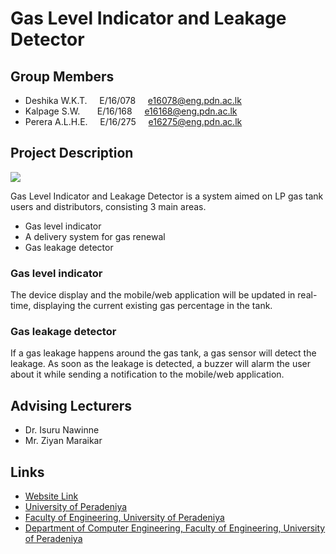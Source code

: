 # Gas Level Indicator and Leakage Detector

## Group Members 
 * Deshika W.K.T. &nbsp;&nbsp;&nbsp; E/16/078 &nbsp;&nbsp;&nbsp; <e16078@eng.pdn.ac.lk>
 * Kalpage S.W. &nbsp;&nbsp;&nbsp;&nbsp;&nbsp; E/16/168  &nbsp;&nbsp;&nbsp; <e16168@eng.pdn.ac.lk>
 * Perera A.L.H.E. &nbsp;&nbsp;&nbsp; E/16/275 &nbsp;&nbsp;&nbsp; <e16275@eng.pdn.ac.lk>

## Project Description
![](https://github.com/cepdnaclk/e16-3yp-gas-level-indicator-and-leakage-detector/blob/main/images/gas_system.jpeg)

Gas Level Indicator and Leakage Detector is a system aimed on LP gas tank users and distributors, consisting 3 main areas.
 	 
 * Gas level indicator
 * A delivery system for gas renewal
 * Gas leakage detector

### Gas level indicator
The device display and the mobile/web application will be updated in real-time, displaying the current existing gas percentage in the tank.

### Gas leakage detector
If a gas leakage happens around the gas tank, a gas sensor will detect the leakage. As soon as the leakage is detected, a buzzer will alarm the user about it while sending a notification to the mobile/web application.


## Advising Lecturers
* Dr. Isuru Nawinne
* Mr. Ziyan Maraikar

## Links

* [Website Link](https://cepdnaclk.github.io/e16-3yp-gas-level-indicator-and-leakage-detector/) 
* [University of Peradeniya](https://www.pdn.ac.lk/)
* [Faculty of Engineering, University of Peradeniya](https://eng.pdn.ac.lk/) 
* [Department of Computer Engineering, Faculty of Engineering, University of Peradeniya](http://www.ce.pdn.ac.lk/) 



